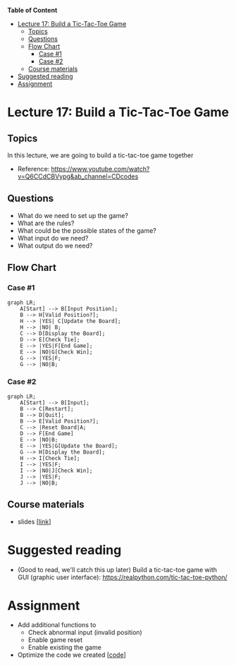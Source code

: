 
**Table of Content**
- [Lecture 17: Build a Tic-Tac-Toe Game](#lecture-17-build-a-tic-tac-toe-game)
  - [Topics](#topics)
  - [Questions](#questions)
  - [Flow Chart](#flow-chart)
    - [Case #1](#case-1)
    - [Case #2](#case-2)
  - [Course materials](#course-materials)
- [Suggested reading](#suggested-reading)
- [Assignment](#assignment)

# Lecture 17: Build a Tic-Tac-Toe Game

## Topics
In this lecture, we are going to build a tic-tac-toe game together
* Reference: https://www.youtube.com/watch?v=Q6CCdCBVypg&ab_channel=CDcodes


## Questions
* What do we need to set up the game?
* What are the rules?
* What could be the possible states of the game?
* What input do we need?
* What output do we need?

## Flow Chart
### Case #1
```mermaid
graph LR;
    A[Start] --> B[Input Position];
    B --> H[Valid Position?];
    H --> |YES| C[Update the Board];
    H --> |NO| B;
    C --> D[Display the Board];
    D --> E[Check Tie];
    E --> |YES|F[End Game];
    E --> |NO|G[Check Win];
    G --> |YES|F;
    G --> |NO|B;
```
### Case #2
```mermaid
graph LR;
    A[Start] --> B[Input];
    B --> C[Restart];
    B --> D[Quit];
    B --> E[Valid Position?];
    C --> |Reset Board|A;
    D --> F[End Game]
    E --> |NO|B;
    E --> |YES|G[Update the Board];
    G --> H[Display the Board];
    H --> I[Check Tie];
    I --> |YES|F;
    I --> |NO|J[Check Win];
    J --> |YES|F;
    J --> |NO|B;
```


## Course materials
* slides [[link](TBD)]

# Suggested reading
* (Good to read, we'll catch this up later) Build a tic-tac-toe game with GUI (graphic user interface): https://realpython.com/tic-tac-toe-python/

# Assignment
* Add additional functions to
  * Check abnormal input (invalid position)
  * Enable game reset
  * Enable existing the game
* Optimize the code we created [[code](./tic-tac-toe.py)]